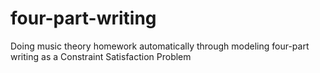 # four-part-writing
Doing music theory homework automatically through modeling four-part writing as a Constraint Satisfaction Problem
